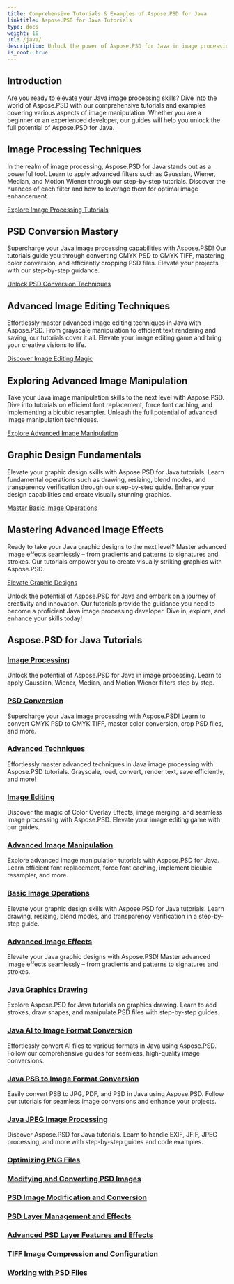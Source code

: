 ```yaml
---
title: Comprehensive Tutorials & Examples of Aspose.PSD for Java
linktitle: Aspose.PSD for Java Tutorials
type: docs
weight: 10
url: /java/
description: Unlock the power of Aspose.PSD for Java in image processing! Master filters like Gaussian, Wiener, Median, and Motion Wiener with step-by-step tutorials.
is_root: true
---
```


## Introduction

Are you ready to elevate your Java image processing skills? Dive into the world of Aspose.PSD with our comprehensive tutorials and examples covering various aspects of image manipulation. Whether you are a beginner or an experienced developer, our guides will help you unlock the full potential of Aspose.PSD for Java.

## Image Processing Techniques

In the realm of image processing, Aspose.PSD for Java stands out as a powerful tool. Learn to apply advanced filters such as Gaussian, Wiener, Median, and Motion Wiener through our step-by-step tutorials. Discover the nuances of each filter and how to leverage them for optimal image enhancement.

[Explore Image Processing Tutorials](./image-processing/)

## PSD Conversion Mastery

Supercharge your Java image processing capabilities with Aspose.PSD! Our tutorials guide you through converting CMYK PSD to CMYK TIFF, mastering color conversion, and efficiently cropping PSD files. Elevate your projects with our step-by-step guidance.

[Unlock PSD Conversion Techniques](./psd-conversion/)

## Advanced Image Editing Techniques

Effortlessly master advanced image editing techniques in Java with Aspose.PSD. From grayscale manipulation to efficient text rendering and saving, our tutorials cover it all. Elevate your image editing game and bring your creative visions to life.

[Discover Image Editing Magic](./image-editing/)

## Exploring Advanced Image Manipulation

Take your Java image manipulation skills to the next level with Aspose.PSD. Dive into tutorials on efficient font replacement, force font caching, and implementing a bicubic resampler. Unleash the full potential of advanced image manipulation techniques.

[Explore Advanced Image Manipulation](./advanced-image-manipulation/)

## Graphic Design Fundamentals

Elevate your graphic design skills with Aspose.PSD for Java tutorials. Learn fundamental operations such as drawing, resizing, blend modes, and transparency verification through our step-by-step guide. Enhance your design capabilities and create visually stunning graphics.

[Master Basic Image Operations](./basic-image-operations/)

## Mastering Advanced Image Effects

Ready to take your Java graphic designs to the next level? Master advanced image effects seamlessly – from gradients and patterns to signatures and strokes. Our tutorials empower you to create visually striking graphics with Aspose.PSD.

[Elevate Graphic Designs](./advanced-image-effects/)

Unlock the potential of Aspose.PSD for Java and embark on a journey of creativity and innovation. Our tutorials provide the guidance you need to become a proficient Java image processing developer. Dive in, explore, and enhance your skills today!
## Aspose.PSD for Java Tutorials
### [Image Processing](./image-processing/)
Unlock the potential of Aspose.PSD for Java in image processing. Learn to apply Gaussian, Wiener, Median, and Motion Wiener filters step by step.
### [PSD Conversion](./psd-conversion/)
Supercharge your Java image processing with Aspose.PSD! Learn to convert CMYK PSD to CMYK TIFF, master color conversion, crop PSD files, and more. 
### [Advanced Techniques](./advanced-techniques/)
Effortlessly master advanced techniques in Java image processing with Aspose.PSD tutorials. Grayscale, load, convert, render text, save efficiently, and more!
### [Image Editing](./image-editing/)
Discover the magic of Color Overlay Effects, image merging, and seamless image processing with Aspose.PSD. Elevate your image editing game with our guides.
### [Advanced Image Manipulation](./advanced-image-manipulation/)
Explore advanced image manipulation tutorials with Aspose.PSD for Java. Learn efficient font replacement, force font caching, implement bicubic resampler, and more.
### [Basic Image Operations](./basic-image-operations/)
Elevate your graphic design skills with Aspose.PSD for Java tutorials. Learn drawing, resizing, blend modes, and transparency verification in a step-by-step guide.
### [Advanced Image Effects](./advanced-image-effects/)
Elevate your Java graphic designs with Aspose.PSD! Master advanced image effects seamlessly – from gradients and patterns to signatures and strokes.
### [Java Graphics Drawing](./java-graphics-drawing/)
Explore Aspose.PSD for Java tutorials on graphics drawing. Learn to add strokes, draw shapes, and manipulate PSD files with step-by-step guides.
### [Java AI to Image Format Conversion](./java-ai-to-image-format-conversion/)
Effortlessly convert AI files to various formats in Java using Aspose.PSD. Follow our comprehensive guides for seamless, high-quality image conversions.
### [Java PSB to Image Format Conversion](./java-psb-to-image-format-conversion/)
Easily convert PSB to JPG, PDF, and PSD in Java using Aspose.PSD. Follow our tutorials for seamless image conversions and enhance your projects.
### [Java JPEG Image Processing](./java-jpeg-image-processing/)
Discover Aspose.PSD for Java tutorials. Learn to handle EXIF, JFIF, JPEG processing, and more with step-by-step guides and code examples.
### [Optimizing PNG Files](./optimizing-png-files/)

### [Modifying and Converting PSD Images](./modifying-converting-psd-images/)

### [PSD Image Modification and Conversion](./psd-image-modification-conversion/)

### [PSD Layer Management and Effects](./psd-layer-management-effects/)

### [Advanced PSD Layer Features and Effects](./advanced-psd-layer-features-effects/)

### [TIFF Image Compression and Configuration](./tiff-image-compression-configuration/)

### [Working with PSD Files](./working-with-psd-files/)
